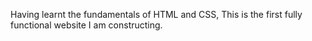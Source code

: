 Having learnt the fundamentals of HTML and CSS, This is the first fully functional website I am constructing.
